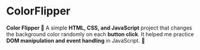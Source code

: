# ColorFlipper
**Color Flipper 🎨**    A simple **HTML, CSS, and JavaScript** project that changes the background color randomly on each **button click**. It helped me practice **DOM manipulation and event handling** in JavaScript. 🚀
